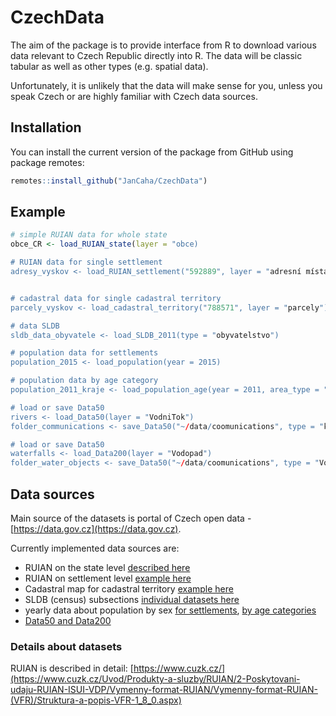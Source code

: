 # CzechData

The aim of the package is to provide interface from R to download various data relevant to Czech Republic directly into R. The data will be classic tabular as well as other types (e.g. spatial data). 

Unfortunately, it is unlikely that the data will make sense for you, unless you speak Czech or are highly familiar with Czech data sources.

## Installation

You can install the current version of the package from GitHub using package remotes:

``` r
remotes::install_github("JanCaha/CzechData")
```

## Example

```r
# simple RUIAN data for whole state
obce_CR <- load_RUIAN_state(layer = "obce)

# RUIAN data for single settlement
adresy_vyskov <- load_RUIAN_settlement("592889", layer = "adresní místa")


# cadastral data for single cadastral territory
parcely_vyskov <- load_cadastral_territory("788571", layer = "parcely")

# data SLDB
sldb_data_obyvatele <- load_SLDB_2011(type = "obyvatelstvo")

# population data for settlements
population_2015 <- load_population(year = 2015)

# population data by age category 
population_2011_kraje <- load_population_age(year = 2011, area_type = "kraje")

# load or save Data50
rivers <- load_Data50(layer = "VodniTok")
folder_communications <- save_Data50("~/data/coomunications", type = "komunikace")

# load or save Data50
waterfalls <- load_Data200(layer = "Vodopad")
folder_water_objects <- save_Data50("~/data/coomunications", type = "Vodopad")
```

## Data sources

Main source of the datasets is portal of Czech open data - [https://data.gov.cz](https://data.gov.cz). 

Currently implemented data sources are:

* RUIAN on the state level [described here](https://data.gov.cz/datov%C3%A1-sada?iri=https%3A%2F%2Fdata.gov.cz%2Fzdroj%2Fdatov%C3%A1-sada%2Fhttp---atom.cuzk.cz-api-3-action-package_show-id-cz-00025712-cuzk_ruian-staty-shp_1)
* RUIAN on settlement level [example here](https://data.gov.cz/datov%C3%A1-sada?iri=https%3A%2F%2Fdata.gov.cz%2Fzdroj%2Fdatov%C3%A1-sada%2Fhttp---atom.cuzk.cz-api-3-action-package_show-id-cz-00025712-cuzk_ruian-obce-shp_554979)
* Cadastral map for cadastral territory [example here](https://data.gov.cz/datov%C3%A1-sada?iri=https%3A%2F%2Fdata.gov.cz%2Fzdroj%2Fdatov%C3%A1-sada%2Fhttp---atom.cuzk.cz-api-3-action-package_show-id-cz-00025712-cuzk_km-ku-shp_600016)
* SLDB (census) subsections [individual datasets here](https://data.gov.cz/datov%C3%A9-sady?dotaz=SLDB) 
* yearly data about population by sex [for settlements](https://data.gov.cz/datov%C3%A1-sada?iri=https%3A%2F%2Fdata.gov.cz%2Fzdroj%2Fdatov%C3%A1-sada%2Fhttp---vdb.czso.cz-pll-eweb-package_show-id-130149), [by age categories](https://data.gov.cz/datov%C3%A1-sada?iri=https%3A%2F%2Fdata.gov.cz%2Fzdroj%2Fdatov%C3%A1-sada%2Fhttp---vdb.czso.cz-pll-eweb-package_show-id-130142)
* [Data50 and Data200](https://geoportal.cuzk.cz/(S(2ugpect2xdu0ksih3crtpxd0))/Default.aspx?lng=CZ&mode=TextMeta&text=dSady_mapyData50&side=mapy_data50&menu=2290&head_tab=sekce-02-gp)

### Details about datasets

RUIAN is described in detail: [https://www.cuzk.cz/](https://www.cuzk.cz/Uvod/Produkty-a-sluzby/RUIAN/2-Poskytovani-udaju-RUIAN-ISUI-VDP/Vymenny-format-RUIAN/Vymenny-format-RUIAN-(VFR)/Struktura-a-popis-VFR-1_8_0.aspx)
